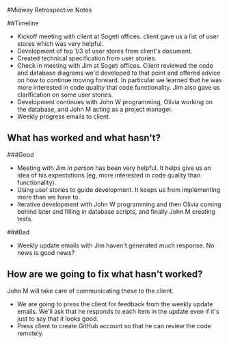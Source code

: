 #Midway Retrospective Notes

##Timeline
 * Kickoff meeting with client at Sogeti offices.  client gave us a list of user stores which was very helpful.
 * Development of top 1/3 of user stores from client's document. 
 * Created technical specification from user stories.
 * Check in meeting with Jim at Sogeti offices. Client reviewed the code and database diagrams we'd developed to that point and offered advice on how to continue moving forward.  In particular we learned that he was more interested in code quality that code functionality.  Jim also gave us clarification on some user stories.
 * Development continues with John W programming, Olivia working on the database, and John M acting as a project manager.
 * Weekly progress emails to client.

## What has worked and what hasn't?
###Good
  * Meeting with Jim *in person* has been very helpful.  It helps give us an idea of his expectations (eg, more interested in code quality than functionality).
  * Using user stories to guide development.  It keeps us from implementing more than we have to.
  * Iterative development with John W programming and then Olivia coming behind later and filling in database scripts, and finally John M creating tests.

###Bad
 * Weekly update emails with Jim haven't generated much response.  No news is good news?

## How are we going to fix what hasn't worked?
John M will take care of communicating these to the client.

 * We are going to press the client for feedback from the weekly update emails.  We'll ask that he responds to each item in the update even if it's just to say that it looks good.
 * Press client to create GitHub account so that he can review the code remotely.
